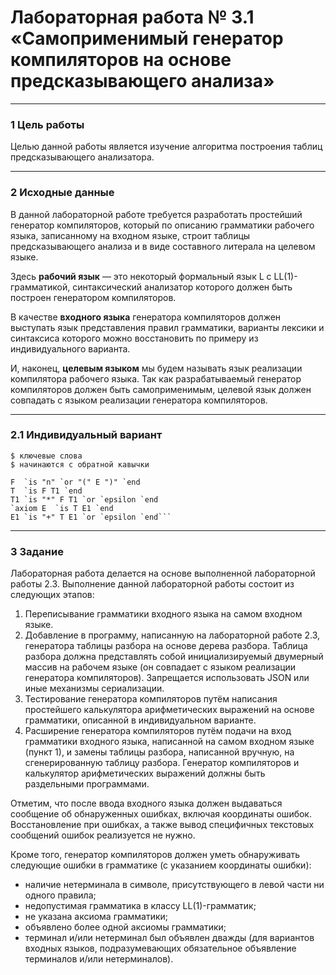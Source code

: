 # Лабораторная работа № 3.1 «Самоприменимый генератор компиляторов на основе предсказывающего анализа»

---

### 1 Цель работы

Целью данной работы является изучение алгоритма построения таблиц предсказывающего анализатора.

---

### 2 Исходные данные

В данной лабораторной работе требуется разработать простейший генератор компиляторов, который по описанию грамматики рабочего языка, записанному на входном языке, строит таблицы предсказывающего анализа и в виде составного литерала на целевом языке.

Здесь **рабочий язык** — это некоторый формальный язык L с LL(1)-грамматикой, синтаксический анализатор которого должен быть построен генератором компиляторов.

В качестве **входного языка** генератора компиляторов должен выступать язык представления правил грамматики, варианты лексики и синтаксиса которого можно восстановить по примеру из индивидуального варианта.

И, наконец, **целевым языком** мы будем называть язык реализации компилятора рабочего языка. Так как разрабатываемый генератор компиляторов должен быть самоприменимым, целевой язык должен совпадать с языком реализации генератора компиляторов.

---

### 2.1 Индивидуальный вариант

```
$ ключевые слова
$ начинаются с обратной кавычки

F  `is "n" `or "(" E ")" `end
T  `is F T1 `end
T1 `is "*" F T1 `or `epsilon `end
`axiom E  `is T E1 `end
E1 `is "+" T E1 `or `epsilon `end```
```

---

### 3 Задание

Лабораторная работа делается на основе выполненной лабораторной работы 2.3. Выполнение данной лабораторной работы состоит из следующих этапов:

1. Переписывание грамматики входного языка на самом входном языке.
2. Добавление в программу, написанную на лабораторной работе 2.3, генератора таблицы разбора на основе дерева разбора. Таблица разбора должна представлять собой инициализируемый двумерный массив на рабочем языке (он совпадает с языком реализации генератора компиляторов).
   Запрещается использовать JSON или иные механизмы сериализации.
3. Тестирование генератора компиляторов путём написания простейшего калькулятора арифметических выражений на основе грамматики, описанной в индивидуальном варианте.
4. Расширение генератора компиляторов путём подачи на вход грамматики входного языка, написанной на самом входном языке (пункт 1), и замены таблицы разбора, написанной вручную, на сгенерированную таблицу разбора. Генератор компиляторов и калькулятор арифметических выражений должны быть раздельными программами.

Отметим, что после ввода входного языка должен выдаваться сообщение об обнаруженных ошибках, включая координаты ошибок. Восстановление при ошибках, а также вывод специфичных текстовых сообщений ошибок реализуется не нужно.

Кроме того, генератор компиляторов должен уметь обнаруживать следующие ошибки в грамматике (с указанием координаты ошибки):

* наличие нетерминала в символе, присутствующего в левой части ни одного правила;
* недопустимая грамматика в классу LL(1)-грамматик;
* не указана аксиома грамматики;
* объявлено более одной аксиомы грамматики;
* терминал и/или нетерминал был объявлен дважды (для вариантов входных языков, подразумевающих обязательное объявление терминалов и/или нетерминалов).